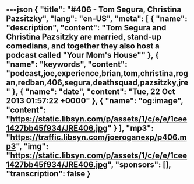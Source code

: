 ---json
{
  "title": "#406 - Tom Segura, Christina Pazsitzky",
  "lang": "en-US",
  "meta": [
    {
      "name": "description",
      "content": "Tom Segura and Christina Pazsitzky are married, stand-up comedians, and together they also host a podcast called \"Your Mom's House\""
    },
    {
      "name": "keywords",
      "content": "podcast,joe,experience,brian,tom,christina,rogan,redban,406,segura,deathsquad,pazsitzky,jre"
    },
    {
      "name": "date",
      "content": "Tue, 22 Oct 2013 01:57:22 +0000"
    },
    {
      "name": "og:image",
      "content": "https://static.libsyn.com/p/assets/1/c/e/e/1cee1427bb45f934/JRE406.jpg"
    }
  ],
  "mp3": "https://traffic.libsyn.com/joeroganexp/p406.mp3",
  "img": "https://static.libsyn.com/p/assets/1/c/e/e/1cee1427bb45f934/JRE406.jpg",
  "sponsors": [],
  "transcription": false
}
---
<episode-header />

<timemark seconds="0" />

<transcribe-call-to-action />

<episode-footer />